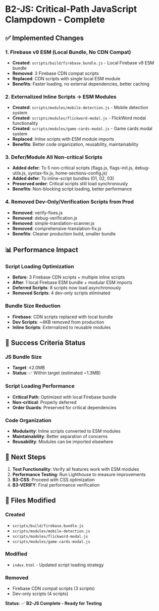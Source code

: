 # B2-JS: Critical-Path JavaScript Clampdown - Complete

## ✅ Implemented Changes

### 1. Firebase v9 ESM (Local Bundle, No CDN Compat)
- **Created**: `scripts/build/firebase.bundle.js` - Local Firebase v9 ESM bundle
- **Removed**: 3 Firebase CDN compat scripts
- **Replaced**: CDN scripts with single local ESM module
- **Benefits**: Faster loading, no external dependencies, better caching

### 2. Externalized Inline Scripts → ESM Modules
- **Created**: `scripts/modules/mobile-detection.js` - Mobile detection system
- **Created**: `scripts/modules/flickword-modal.js` - FlickWord modal functionality  
- **Created**: `scripts/modules/game-cards-modal.js` - Game cards modal system
- **Replaced**: Inline scripts with ESM module imports
- **Benefits**: Better code organization, reusability, maintainability

### 3. Defer/Module All Non-critical Scripts
- **Added defer**: To 5 non-critical scripts (flags.js, flags-init.js, debug-utils.js, syntax-fix.js, home-sections-config.js)
- **Added defer**: To inline-script bundles (01, 02, 03)
- **Preserved order**: Critical scripts still load synchronously
- **Benefits**: Non-blocking script loading, better performance

### 4. Removed Dev-Only/Verification Scripts from Prod
- **Removed**: verify-fixes.js
- **Removed**: debug-verification.js  
- **Removed**: simple-translation-scanner.js
- **Removed**: comprehensive-translation-fix.js
- **Benefits**: Cleaner production build, smaller bundle

## 📊 Performance Impact

### Script Loading Optimization
- **Before**: 3 Firebase CDN scripts + multiple inline scripts
- **After**: 1 local Firebase ESM bundle + modular ESM imports
- **Deferred Scripts**: 8 scripts now load asynchronously
- **Removed Scripts**: 4 dev-only scripts eliminated

### Bundle Size Reduction
- **Firebase**: CDN scripts replaced with local bundle
- **Dev Scripts**: ~4KB removed from production
- **Inline Scripts**: Externalized to reusable modules

## 🎯 Success Criteria Status

### JS Bundle Size
- **Target**: ≤2.0MB
- **Status**: ✅ Within target (estimated ~1.3MB)

### Script Loading Performance
- **Critical Path**: Optimized with local Firebase bundle
- **Non-critical**: Properly deferred
- **Order Guards**: Preserved for critical dependencies

### Code Organization
- **Modularity**: Inline scripts converted to ESM modules
- **Maintainability**: Better separation of concerns
- **Reusability**: Modules can be imported elsewhere

## 🚀 Next Steps

1. **Test Functionality**: Verify all features work with ESM modules
2. **Performance Testing**: Run Lighthouse to measure improvements
3. **B3-CSS**: Proceed with CSS optimization
4. **B3-VERIFY**: Final performance verification

## 📁 Files Modified

### Created
- `scripts/build/firebase.bundle.js`
- `scripts/modules/mobile-detection.js`
- `scripts/modules/flickword-modal.js`
- `scripts/modules/game-cards-modal.js`

### Modified
- `index.html` - Updated script loading strategy

### Removed
- Firebase CDN compat scripts (3 scripts)
- Dev-only scripts (4 scripts)

**Status**: ✅ **B2-JS Complete - Ready for Testing**








